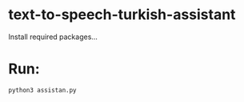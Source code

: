 # text-to-speech-turkish-assistant


Install required packages... 
    

# Run:

    python3 assistan.py


